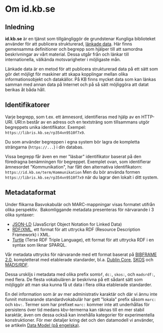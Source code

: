# Om id.kb.se

## Inledning

**id.kb.se** är en tjänst som tillgängliggör de grundstenar Kungliga biblioteket använder för att publicera strukturerad, [länkade data](https://sv.wikipedia.org/wiki/L%C3%A4nkad_data). Här finns gemensamma definitioner och begrepp som hjälper till att samordna beskrivningar av vårt material. Dessa utgår från och länkar till internationella, välkända motsvarigheter i möjligaste mån.

Länkade data är en metod för att publicera strukturerad data på ett sätt som gör det möjligt för maskiner att skapa kopplingar mellan olika informationsobjekt och datakällor. På KB finns mycket data som kan länkas samman med annan data på Internet och på så sätt möjliggöra att datat berikas åt båda håll.

## Identifikatorer

Varje begrepp, som t.ex. ett ämnesord, identifieras med hjälp av en HTTP-URI. URI:n består av en adress och en textsträng som tillsammans utgör begreppets unika identifikator. Exempel: `https://libris.kb.se/rp354vn9510f7x9`.

Du som använder begreppen i egna system bör lagra de kompletta strängarna (`https://...`) i din databas.

Vissa begrepp får även en mer "läsbar" identifikator baserat på den föredragna benämningen för begreppet. Exemplet ovan, som identifierar ämnesordet "Kommunikation", har fått den alternativa identifikatorn: `https://id.kb.se/term/Kommunikation` Men du bör använda formen `https://libris.kb.se/rp354vn9510f7x9` när du lagrar den lokalt i ditt system.

## Metadataformat

Under flikarna Basvokabulär och MARC-mappningar visas formatet utifrån olika perspektiv. 
Bakomliggande metadata presenteras för närvarande i 3 olika syntaxer:

* [JSON-LD](http://json-ld.org/) (JavaScript Object Notation for Linked Data)
* [RDF/XML](https://www.w3.org/TR/rdf-syntax-grammar/), ett format för att uttrycka RDF (Resource Description Framework) i XML.
* [Turtle](http://www.w3.org/TR/turtle/) (Terse RDF Triple Language), ett format för att uttrycka RDF i en syntax som liknar SPARQL.

Vår metadata uttrycks för närvarande med ett format baserat på [BIBFRAME 2.0](http://www.loc.gov/bibframe/docs/index.html), kompletterat med etablerade standarder, bl.a.
[Dublin Core](http://purl.org/dc/terms/),
[SKOS](http://www.w3.org/2004/02/skos/core#) och
[MADS/RDF](http://www.loc.gov/mads/rdf/v1#).

Dessa urskiljs i metadata med olika prefix som`bf`, `dc:`, `skos:`, och `madsrdf:`, med flera. De flesta vokabulären är beskrivna på ett sådant sätt som möjliggör att man ska kunna få ut data i flera olika etablerade standarder.

En del information som är av mer administrativ karaktär och där vi ännu inte funnit motsvarande standardvokabulär har gett "lokala" prefix såsom `marc:` och `kbv:`. Termer som har prefixet `marc:` kommer inte att underhållas för persistens över tid medans kbv-termerna kan räknas till en mer stabil karaktär, även om dessa också kan innehålla kategorier för experimentella konstruktioner. För mer detaljer kring det och den datamodell vi använder, se artikeln [Data Model (på engelska)](https://github.com/libris/definitions/wiki/Data-Model).


